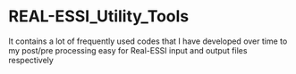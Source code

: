 # REAL-ESSI_Utility_Tools
It contains a lot of frequently used codes that I have developed over time to my post/pre processing easy for Real-ESSI input and output files respectively
